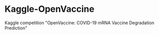 # Kaggle-OpenVaccine
 Kaggle competition "OpenVaccine: COVID-19 mRNA Vaccine Degradation Prediction"
